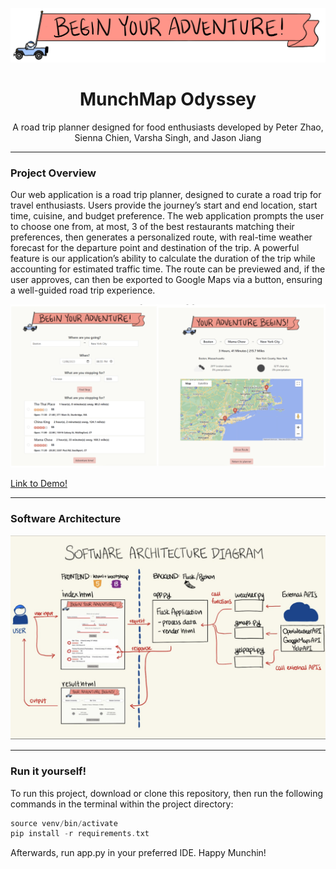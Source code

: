 
![Logo](/static/bannar1.png)

<h1 align="center">
MunchMap Odyssey
</h1>

<p align="center">
A road trip planner designed for food enthusiasts developed by Peter Zhao, Sienna Chien, Varsha Singh, and Jason Jiang
</p>

---

### Project Overview 
Our web application is a road trip planner, designed to curate a road trip for travel enthusiasts. Users provide the journey’s start and end location, start time, cuisine, and budget preference. The web application prompts the user to choose one from, at most, 3 of the best restaurants matching their preferences, then generates a personalized route, with real-time weather forecast for the departure point and destination of the trip. A powerful feature is our application’s ability to calculate the duration of the trip while accounting for estimated traffic time. The route can be previewed and, if the user approves, can then be exported to Google Maps via a button, ensuring a well-guided road trip experience.

<p align="center">
  <img src="static/demo.png" alt="ui" />
</p>

[Link to Demo!](https://youtu.be/OO4-fTPFTX8)


---

### Software Architecture

<p align="center">
  <img src="static/diagram.png" alt="diagram" />
</p>

---

### Run it yourself!

To run this project, download or clone this repository, then run the following commands in the terminal within the project directory:
```c
source venv/bin/activate
pip install -r requirements.txt
```
Afterwards, run app.py in your preferred IDE. Happy Munchin!